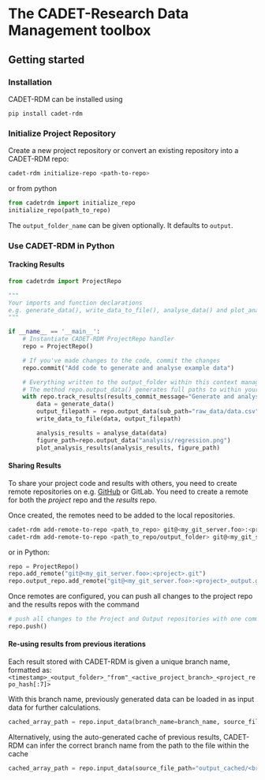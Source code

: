 # The CADET-Research Data Management toolbox

## Getting started
### Installation
CADET-RDM can be installed using

```pip install cadet-rdm```

### Initialize Project Repository
Create a new project repository or convert an existing repository into a CADET-RDM repo:

```bash
cadet-rdm initialize-repo <path-to-repo>
```
or from python

```python
from cadetrdm import initialize_repo
initialize_repo(path_to_repo)
```

The `output_folder_name` can be given optionally. It defaults to `output`.

### Use CADET-RDM in Python
#### Tracking Results

```python
from cadetrdm import ProjectRepo

"""
Your imports and function declarations
e.g. generate_data(), write_data_to_file(), analyse_data() and plot_analysis_results()
"""

if __name__ == '__main__':
    # Instantiate CADET-RDM ProjectRepo handler
    repo = ProjectRepo()

    # If you've made changes to the code, commit the changes
    repo.commit("Add code to generate and analyse example data")

    # Everything written to the output_folder within this context manager gets tracked
    # The method repo.output_data() generates full paths to within your output_folder
    with repo.track_results(results_commit_message="Generate and analyse example data"):
        data = generate_data()
        output_filepath = repo.output_data(sub_path="raw_data/data.csv")
        write_data_to_file(data, output_filepath)

        analysis_results = analyse_data(data)
        figure_path=repo.output_data("analysis/regression.png")
        plot_analysis_results(analysis_results, figure_path)

```

#### Sharing Results

To share your project code and results with others, you need to create remote repositories on e.g. 
[GitHub](https://github.com/) or GitLab. You need to create a remote for both the _project_ repo and the
_results_ repo.

Once created, the remotes need to be added to the local repositories.

```bash
cadet-rdm add-remote-to-repo <path_to_repo> git@<my_git_server.foo>:<project>.git
cadet-rdm add-remote-to-repo <path_to_repo/output_folder> git@<my_git_server.foo>:<project>_output.git
```
or in Python:

```python
repo = ProjectRepo()
repo.add_remote("git@<my_git_server.foo>:<project>.git")
repo.output_repo.add_remote("git@<my_git_server.foo>:<project>_output.git")
```

Once remotes are configured, you can push all changes to the project repo and the results repos with the 
command

```python
# push all changes to the Project and Output repositories with one command:
repo.push()
```


#### Re-using results from previous iterations

Each result stored with CADET-RDM is given a unique branch name, formatted as:
`<timestamp>_<output_folder>_"from"_<active_project_branch>_<project_repo_hash[:7]>`

With this branch name, previously generated data can be loaded in as input data for 
further calculations.

```python
cached_array_path = repo.input_data(branch_name=branch_name, source_file_path="raw_data/data.csv")
```

Alternatively, using the auto-generated cache of previous results, CADET-RDM can infer
the correct branch name from the path to the file within the cache

```python
cached_array_path = repo.input_data(source_file_path="output_cached/<branch_name>/raw_data/data.csv")
```


